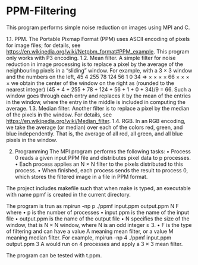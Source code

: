 # PPM-Filtering

This program performs simple noise reduction on images using MPI and C.

1.1. PPM. The Portable Pixmap Format (PPM) uses ASCII encoding of pixels for image files; for
details, see https://en.wikipedia.org/wiki/Netpbm_format#PPM_example. This program only works with P3 encoding.
1.2. Mean filter. A simple filter for noise reduction in image processing is to replace a pixel by
the average of the neighbouring pixels in a “sliding” window. For example, with a 3 × 3 window
and the numbers on the left,
45 4 255
78 124 56
1 0 34
⇒
× × ×
× 66 ×
× × ×
we obtain the center of the window on the right as (rounded to the nearest integer)
(45 + 4 + 255 + 78 + 124 + 56 + 1 + 0 + 34)/9 = 66.
Such a window goes through each entry and replaces it by the mean of the entries in the window,
where the entry in the middle is included in computing the average.
1.3. Median filter. Another filter is to replace a pixel by the median of the pixels in the window.
For details, see https://en.wikipedia.org/wiki/Median_filter.
1.4. RGB. In an RGB encoding, we take the average (or median) over each of the colors red,
green, and blue independently. That is, the average of all red, all green, and all blue pixels in the
window.

2. Programming
The MPI program performs the following tasks:
• Process 0 reads a given input PPM file and distributes pixel data to p processes.
• Each process applies an N × N filter to the pixels distributed to this process.
• When finished, each process sends the result to process 0, which stores the filtered image in
a file in PPM format.


The project includes makefile such that when make is typed, an executable with name ppmf is
created in the current directory.

The program is trun as
mpirun -np p ./ppmf input.ppm output.ppm N F
where
• p is the number of processes
• input.ppm is the name of the input file
• output.ppm is the name of the output file
• N specifies the size of the window, that is N × N window, where N is an odd integer ≥ 3.
• F is the type of filtering and can have a value A meaning mean filter, or a value M meaning
median filter.
For example,
mpirun -np 4 ./ppmf input.ppm output.ppm 3 A
would run on 4 processes and apply a 3 × 3 mean filter.

The program can be tested with t.ppm.
